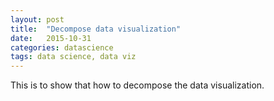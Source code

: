 ```yaml
---
layout: post
title:  "Decompose data visualization"  
date:   2015-10-31
categories: datascience
tags: data science, data viz
---
```

This is to show that how to decompose the data visualization.
